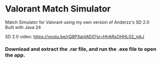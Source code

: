 # Valorant Match Simulator
Match Simulator for Valorant using my own version of Anderzz's SD 2.0
Built with Java 24

SD 2.0 video: https://youtu.be/rQ8PXanlAD0?si=HhARsOHHL02_njkJ

### Download and extract the .rar file, and run the .exe file to open the app.
